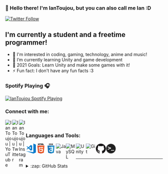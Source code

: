 ### 👋 Hello there! I'm IanToujou, but you can also call me Ian :D

[![Twitter Follow](https://img.shields.io/twitter/follow/IanToujou?color=1DA1F2&logo=twitter&style=flat)](https://twitter.com/intent/follow?original_referer=https%3A%2F%2Fgithub.com%2FIanToujou&screen_name=IanToujou)

## I'm currently a student and a freetime programmer!

- 🔭 I'm interested in coding, gaming, technology, anime and music!
- 🌱 I’m currently learning Unity and game development
- 🥅 2021 Goals: Learn Unity and make some games with it!
- ⚡ Fun fact: I don't have any fun facts :3

### Spotify Playing 🎧

[<img src="https://now-playing-codestackr.vercel.app/api/spotify-playing" alt="IanToujou Spotify Playing" width="350" />](https://open.spotify.com/user/aapuivyy3us1q4gmh9bhn7zer)

### Connect with me:

[<img align="left" alt="IanToujou | YouTube" width="22px" src="https://cdn.jsdelivr.net/npm/simple-icons@v3/icons/youtube.svg" />][youtube]
[<img align="left" alt="IanToujou | Twitter" width="22px" src="https://cdn.jsdelivr.net/npm/simple-icons@v3/icons/twitter.svg" />][twitter]
[<img align="left" alt="IanToujou | Instagram" width="22px" src="https://cdn.jsdelivr.net/npm/simple-icons@v3/icons/instagram.svg" />][instagram]

<br />

### Languages and Tools:

<img align="left" alt="Visual Studio Code" width="32px" src="https://raw.githubusercontent.com/github/explore/80688e429a7d4ef2fca1e82350fe8e3517d3494d/topics/visual-studio-code/visual-studio-code.png" />
<img align="left" alt="HTML5" width="32px" src="https://raw.githubusercontent.com/github/explore/80688e429a7d4ef2fca1e82350fe8e3517d3494d/topics/html/html.png" />
<img align="left" alt="CSS3" width="32px" src="https://raw.githubusercontent.com/github/explore/80688e429a7d4ef2fca1e82350fe8e3517d3494d/topics/css/css.png" />
<img align="left" alt="Java" width="32px" src="https://image.flaticon.com/icons/png/512/226/226777.png" />
<img align="left" alt="MySQL" width="32px" src="https://www.mysql.com/common/logos/logo-mysql-170x115.png" />
<img align="left" alt="Unity" width="32px" src="https://pics.freeicons.io/uploads/icons/png/15060036801552037048-512.png" />
<img align="left" alt="Git" width="32px" src="https://upload.wikimedia.org/wikipedia/commons/thumb/3/3f/Git_icon.svg/1200px-Git_icon.svg.png" />
<img align="left" alt="GitHub" width="32px" src="https://raw.githubusercontent.com/github/explore/78df643247d429f6cc873026c0622819ad797942/topics/github/github.png" />
<img align="left" alt="Terminal" width="32px" src="https://raw.githubusercontent.com/github/explore/80688e429a7d4ef2fca1e82350fe8e3517d3494d/topics/terminal/terminal.png" />

<br />
<br />

---

<details>
  <summary>:zap: GitHub Stats</summary>
  <img align="left" alt="IanToujou's GitHub Stats" src="https://github-readme-stats.vercel.app/api?username=IanToujou&show_icons=true&hide_border=true" />
</details>

[twitter]: https://twitter.com/IanToujou
[youtube]: https://youtube.com/c/IanToujou
[instagram]: https://instagram.com/IanToujou
